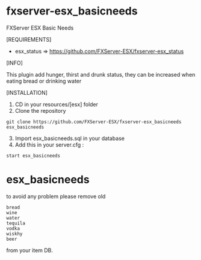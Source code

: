 # fxserver-esx_basicneeds
FXServer ESX Basic Needs

[REQUIREMENTS]

- esx_status => https://github.com/FXServer-ESX/fxserver-esx_status

[INFO]

This plugin add hunger, thirst and drunk status, they can be increased when eating bread or drinking water

[INSTALLATION]

1) CD in your resources/[esx] folder
2) Clone the repository
```
git clone https://github.com/FXServer-ESX/fxserver-esx_basicneeds esx_basicneeds
```
3) Import esx_basicneeds.sql in your database
4) Add this in your server.cfg :

```
start esx_basicneeds
```
# esx_basicneeds


to avoid any problem please remove old 
```
bread
wine
water
tequila
vodka
wiskhy
beer
```
from your item DB.
